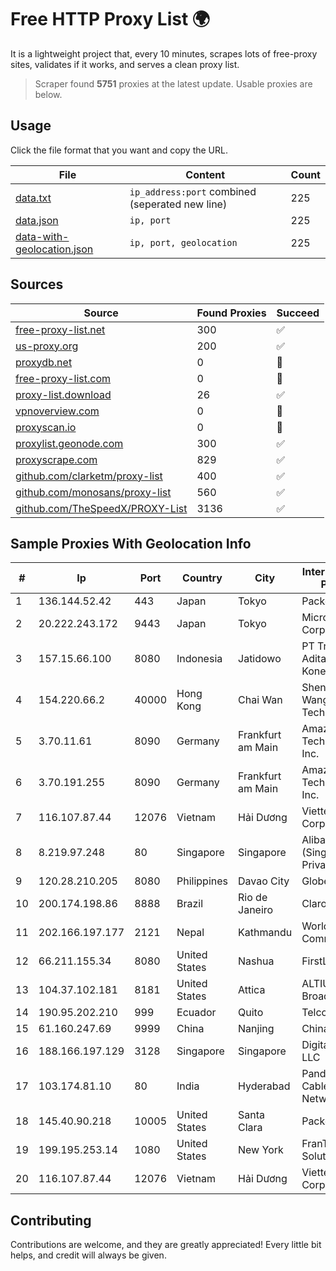 
# Free HTTP Proxy List 🌍

It is a lightweight project that, every 10 minutes, scrapes lots of free-proxy sites, validates if it works, and serves a clean proxy list.


> Scraper found **5751** proxies at the latest update. Usable proxies are below.

## Usage

Click the file format that you want and copy the URL.


|File|Content|Count|
|----|-------|-----|
|[data.txt](https://raw.githubusercontent.com/themiralay/Proxy-List-World/master/data.txt)|`ip_address:port` combined (seperated new line)|225|
|[data.json](https://raw.githubusercontent.com/themiralay/Proxy-List-World/master/data.json)|`ip, port`|225|
|[data-with-geolocation.json](https://raw.githubusercontent.com/themiralay/Proxy-List-World/master/data-with-geolocation.json)|`ip, port, geolocation`|225|

## Sources

|Source|Found Proxies|Succeed|
|------|-------------|-------|
|[free-proxy-list.net](https://free-proxy-list.net)|300|✅|
|[us-proxy.org](https://www.us-proxy.org)|200|✅|
|[proxydb.net](http://proxydb.net)|0|🚫|
|[free-proxy-list.com](https://free-proxy-list.com/?page=&port=&type%5B%5D=http&type%5B%5D=https&up_time=0&search=Search)|0|🚫|
|[proxy-list.download](https://www.proxy-list.download/HTTP)|26|✅|
|[vpnoverview.com](https://vpnoverview.com/privacy/anonymous-browsing/free-proxy-servers)|0|🚫|
|[proxyscan.io](https://www.proxyscan.io)|0|🚫|
|[proxylist.geonode.com](https://proxylist.geonode.com/api/proxy-list?limit=300&page=1&sort_by=lastChecked&sort_type=desc&protocols=http,https)|300|✅|
|[proxyscrape.com](https://api.proxyscrape.com/v2/?request=displayproxies&protocol=http&timeout=10000&country=all&ssl=all&anonymity=all)|829|✅|
|[github.com/clarketm/proxy-list](https://raw.githubusercontent.com/clarketm/proxy-list/master/proxy-list-raw.txt)|400|✅|
|[github.com/monosans/proxy-list](https://raw.githubusercontent.com/monosans/proxy-list/main/proxies/http.txt)|560|✅|
|[github.com/TheSpeedX/PROXY-List](https://raw.githubusercontent.com/TheSpeedX/PROXY-List/master/http.txt)|3136|✅|


## Sample Proxies With Geolocation Info

|#|Ip|Port|Country|City|Internet Service Provider|
|-|--|----|-------|----|-------------------------|
|1|136.144.52.42|443|Japan|Tokyo|Packet Host, Inc.|
|2|20.222.243.172|9443|Japan|Tokyo|Microsoft Corporation|
|3|157.15.66.100|8080|Indonesia|Jatidowo|PT Trimitra Aditama Koneksindo|
|4|154.220.66.2|40000|Hong Kong|Chai Wan|Shenzhen Wanghu Technology Co|
|5|3.70.11.61|8090|Germany|Frankfurt am Main|Amazon Technologies Inc.|
|6|3.70.191.255|8090|Germany|Frankfurt am Main|Amazon Technologies Inc.|
|7|116.107.87.44|12076|Vietnam|Hải Dương|Viettel Corporation|
|8|8.219.97.248|80|Singapore|Singapore|Alibaba Cloud (Singapore) Private Limited|
|9|120.28.210.205|8080|Philippines|Davao City|Globe Telecom|
|10|200.174.198.86|8888|Brazil|Rio de Janeiro|Claro S.A|
|11|202.166.197.177|2121|Nepal|Kathmandu|WorldLink Communications|
|12|66.211.155.34|8080|United States|Nashua|FirstLight Fiber|
|13|104.37.102.181|8181|United States|Attica|ALTIUS Broadband, LLC|
|14|190.95.202.210|999|Ecuador|Quito|Telconet S.A|
|15|61.160.247.69|9999|China|Nanjing|China Telecom|
|16|188.166.197.129|3128|Singapore|Singapore|DigitalOcean, LLC|
|17|103.174.81.10|80|India|Hyderabad|Panduranga Cable & Networks|
|18|145.40.90.218|10005|United States|Santa Clara|Packet Host, Inc.|
|19|199.195.253.14|1080|United States|New York|FranTech Solutions|
|20|116.107.87.44|12076|Vietnam|Hải Dương|Viettel Corporation|



## Contributing

Contributions are welcome, and they are greatly appreciated! Every
little bit helps, and credit will always be given.

